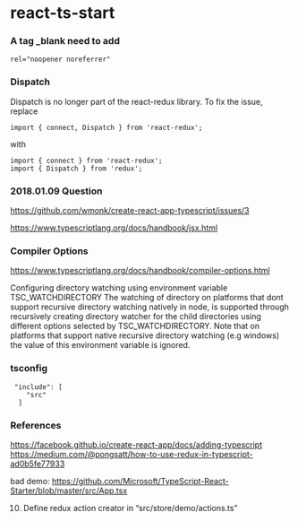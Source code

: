 # react-ts-start

### A tag _blank need to add

    rel="noopener noreferrer"

### Dispatch

Dispatch is no longer part of the react-redux library. To fix the issue, replace

    import { connect, Dispatch } from 'react-redux';
    
with

    import { connect } from 'react-redux';
    import { Dispatch } from 'redux';
 
### 2018.01.09 Question

https://github.com/wmonk/create-react-app-typescript/issues/3
 
https://www.typescriptlang.org/docs/handbook/jsx.html
 
### Compiler Options

https://www.typescriptlang.org/docs/handbook/compiler-options.html

Configuring directory watching using environment variable TSC_WATCHDIRECTORY
The watching of directory on platforms that dont support recursive directory watching natively in node, is supported through recursively creating directory watcher for the child directories using different options selected by TSC_WATCHDIRECTORY. Note that on platforms that support native recursive directory watching (e.g windows) the value of this environment variable is ignored.

### tsconfig

     "include": [
        "src"
      ]
      
### References
https://facebook.github.io/create-react-app/docs/adding-typescript
https://medium.com/@pongsatt/how-to-use-redux-in-typescript-ad0b5fe77933

bad demo: 
https://github.com/Microsoft/TypeScript-React-Starter/blob/master/src/App.tsx

10. Define redux action creator in “src/store/demo/actions.ts”


